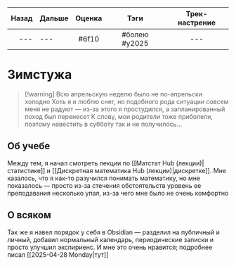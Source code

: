 | Назад | Дальше | Оценка |     Тэги      | Трек-настрение |
| -----:|:------ |:------:|:-------------:|:--------------:|
|   --- | ---    | #6f10  | #болею #y2025 |      ---       |


# Зимстужа
> [!warning] Всю апрельскую неделю было не по-апрельски холодно
>  Хоть я и люблю снег, но подобного рода ситуации совсем меня не радуют — из-за этого я простудился, а запланированный поход был перенесет
>  К слову, мои родители тоже приболели, поэтому навестить в субботу так и не получилось...


## Об учебе
Между тем, я начал смотреть лекции по [[Матстат Hub (лекции)|статистике]] и [[Дискретная математика Hub (лекции)|дискретке]]. Мне казалось, что я как-то разучился понимать математику, но мне показалось — просто из-за стечения обстоятельств уровень ее преподавания несколько упал, из-за чего мне было не очень комфортно

## О всяком
Так же я навел порядок у себя в Obsidian — разделил на публичный и личный, добавил нормальный календарь, периодические записки и просто улучшил экспириенс. И мне это очень нравится; подробнее писал [[2025-04-28 Monday|тут]]




